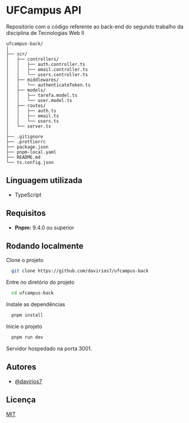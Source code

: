 # UFCampus API

Repositório com o código referente ao back-end do segundo trabalho da disciplina de Tecnologias Web II

```
ufcampus-back/
│
├── scr/
│   ├── controllers/
│   │   ├── auth.controller.ts
│   │   ├── email.controller.ts
│   │   └── users.controller.ts
│   ├── middlewares/
│   │   └── authenticateToken.ts
│   ├── models/
│   │   ├── tarefa.model.ts
│   │   └── user.model.ts
│   ├── routes/
│   │   ├── auth.ts
│   │   ├── email.ts
│   │   └── users.ts
│   └── server.ts
│
├── .gitignore
├── .prettierrc
├── package.json
├── pnpm-local.yaml
├── README.md
└── ts.config.json
```

## Linguagem utilizada

- TypeScript

## Requisitos

- **Pnpm:** 9.4.0 ou superior

## Rodando localmente

Clone o projeto

```bash
  git clone https://github.com/davirios7/ufcampus-back
```

Entre no diretório do projeto

```bash
  cd ufcampus-back
```

Instale as dependências

```bash
  pnpm install
```

Inicie o projeto

```bash
  pnpm run dev
```

Servidor hospedado na porta 3001.

## Autores

- [@davirios7](https://www.github.com/davirios7)

## Licença

[MIT](https://choosealicense.com/licenses/mit/)
